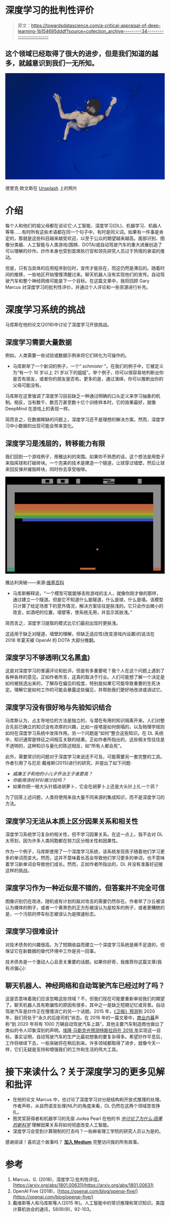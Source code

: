 # 深度学习的批判性评价

> 原文：<https://towardsdatascience.com/a-critical-appraisal-of-deep-learning-1b154695dddf?source=collection_archive---------34----------------------->

## 这个领域已经取得了很大的进步，但是我们知道的越多，就越意识到我们一无所知。

![](img/f6a594b06a0c4965dba145f1f0c97281.png)

德里克·欧文斯在 [Unsplash](https://unsplash.com?utm_source=medium&utm_medium=referral) 上的照片

# 介绍

每个人和他们的祖父母都在谈论它:人工智能、深度学习(DL)、机器学习、机器人等等……有时所有这些术语都在同一个句子中，有时是同义词。如果有一件事是肯定的，那就是这些科目越来越受欢迎，以至于公众的期望越来越高。面部识别、图像分类器、人工智能与人类游戏(围棋、DOTA)或自动驾驶汽车的重大进展创造了可以理解的炒作。炒作本身也受到首席执行官和领先研究人员过于热情的承诺的推动。

但是，只有当具体的应用程序到位时，宣传才能存在，而这仍然是滞后的。随着时间的推移，一些地区开始慢慢清醒过来。聊天机器人没有实现他们的宣传。自动驾驶汽车和整个神经网络可能是下一个目标。在这篇文章中，我将回顾 Gary Marcus 对深度学习的批判性评价，并通过个人评论和一些资源进行补充。

# 深度学习系统的挑战

马库斯在他的论文(2018)中讨论了深度学习开放挑战。

## 深度学习需要大量数据

例如，人类需要一些试验或数据示例来将它们转化为可操作的。

*   马库斯举了一个新词的例子，一个“ *schmister* ”。在我们的例子中，它被定义为“有一个 10 岁以上 21 岁以下的姐姐”。举个例子，你可以很容易地判断出你是否有朋友，或者你的朋友是否有。更多的是，通过演绎，你可以推断出你的父母可能没有。

马库斯在这里强调了深度学习目前缺乏一种通过明确的口头定义来学习抽象的机制。相反，当有数千、数百万甚至数十亿个训练样本时，它的效果最好，就像 DeepMind 在游戏上的表现一样。

简而言之，在数据稀缺的问题上，深度学习还不是理想的解决方案。然而，深度学习中小数据的出现可能会带来变化。

## 深度学习是浅层的，转移能力有限

我们回到一个游戏例子，用雅达利的突围。如果你不熟悉的话，这个想法是用垫子来指挥球和打破砖块。一个完美的技术是建造一个隧道，让球穿过墙壁，然后让球来回反弹并摧毁砖块，同时你去享受咖啡。

![](img/d6aa979eab8ae36a6fc14c82bb09cd7b.png)

雅达利突破——来源:[维基百科](https://en.wikipedia.org/wiki/Breakout_(video_game)#/media/File:Breakout2600.svg)

*   马库斯解释说，“一个模型可能能够击败游戏的主人，就像你刚才做的那样，通过建立一个隧道。但是它不知道什么是隧道，什么是球，什么是墙。该模型只计算了给定场景下的意外情况，解决方案往往是肤浅的。它只会作出微小的改变，如酒吧的位置，墙壁等，使系统无用，并显示其肤浅。”

简而言之，深度学习提取的模式比它们最初出现时更肤浅。

这适用于缺乏对隧道，墙壁的理解，但缺乏适应性(改变游戏内设置)的说法在 2018 年夏天被 OpenAI 的 DOTA 大部分推翻。

## 深度学习不够透明(又名黑盒)

这是对深度学习的普遍评论和批评。但是有多重要呢？我个人在这个问题上遇到了各种各样的意见。正如作者所言，这真的取决于行业。人们可能想了解一个决定是如何被挑选出来的，了解存在偏见的程度，特别是如果它可能导致重要的生死决定。理解它是如何工作的可能会暴露这些偏见，并帮助我们更好地改进或调试它。

## 深度学习没有很好地与先验知识结合

马库斯认为，占主导地位的方法是独立的，与潜在有用的知识隔离开来。人们对整合先前已确立的知识没有浓厚的兴趣，比如一座塔是如何倒塌的，以及物理学规则如何在深度学习系统中发挥作用。另一个问题是“如何”整合这些知识。在 DL 系统中，知识通常是特征之间相互关联的结果。正如作者所指出的，这些相关性往往是不透明的，这种知识与量化的陈述相反，如“所有人都会死”。

此外，需要常识的问题对于深度学习来说还不可及，可能需要另一套完整的工具。作者引用了与厄尼·戴维斯(2015)进行的研究，并提出了如下问题:

*   *威廉王子和他的小儿子乔治王子谁更高？*
*   *你能用涤纶衬衫做沙拉吗？*
*   如果你把一根大头针插进胡萝卜，它会在胡萝卜上还是大头针上扎一个洞？

为了回答上述问题，人类将使用来自大量不同来源的集成知识，而不是深度学习的方法。

## **深度学习无法从本质上区分因果关系和相关性**

深度学习系统学习复杂的相关性，但不学习因果关系。在这一点上，我不会对 DL 太苛刻，因为许多人类同胞都在努力区分相关性和因果性。

作为一个例子，马库斯使用了一个深度学习系统，该系统发现孩子随着他们学习更多的单词而变大。然而，这并不意味着长高会导致他们学习更多的单词，也不意味着学习新单词会导致他们成长。然而，正如作者所指出的，DL 并没有准备好迎接这样的挑战。

## 深度学习作为一种近似是不错的，但答案并不完全可信

图像识别仍在改进，随机或有计划的敌对攻击的需要仍然存在。作者举了沙丘被误认为裸体的例子，或者一个黄黑色的正方形被误认为是校车的例子，或者更糟糕的是，一个污损的停车标志被误认为是限速标志。

## 深度学习很难设计

对技术债务的兴趣很高。为了短期收益而建立一个深度学习系统是微不足道的，但保证它在新数据的替代环境中工作是另一回事。

技术债务是一个激动人心且至关重要的话题。如果你好奇，我推荐你这篇文章(我有点偏心):

</until-technical-debt-in-machine-learning-tear-us-apart-2de7d54dd0ea>  

## 聊天机器人、神经网络和自动驾驶汽车已经过时了吗？

这是否意味着我们应该忽略这些领域？不，但我们现在可能要重新审视我们的期望了。聊天机器人具有欺骗性的原因有很多，其中之一是缺乏短期记忆或背景。自动驾驶汽车是炒作正在慢慢消亡的另一个话题。2015 年，[《卫报》预测](https://www.theguardian.com/technology/2015/sep/13/self-driving-cars-bmw-google-2020-driving)到 2020 年，我们将处于“永久的后座司机”状态。在 2016 年的一篇文章中，[商业内幕](https://www.businessinsider.com/report-10-million-self-driving-cars-will-be-on-the-road-by-2020-2015-5-6)声称“到 2020 年将有 1000 万辆自动驾驶汽车上路”。其他主要汽车制造商也做出了类似的令人印象深刻的声明。[埃隆·马斯克也预测特斯拉将在 2018 年](https://www.theverge.com/2019/4/22/18510828/tesla-elon-musk-autonomy-day-investor-comments-self-driving-cars-predictions)实现这一目标。事实证明，自动驾驶汽车的生产比最初想象的要复杂得多。希望炒作平息后，工作将继续下去，一些突破将在稍后到来。许多领域都取得了进步，就像今天一样，它们无疑是支持和增强我们的工作和生活的伟大工具。

# 接下来读什么？关于深度学习的更多见解和批评

*   在他的论文 Marcus 中，也讨论了深度学习对分层结构和开放式推理的处理。作者声称，从自然语言处理(NLP)的角度来看，DL 仍然在这两个领域苦苦挣扎。
*   图灵奖获得者和机器学习的先驱 Judea Pearl 在他的书 [*中讨论了为什么:因果的新科学*](https://www.basicbooks.com/titles/judea-pearl/the-book-of-why/9780465097609/) 理解因果关系将如何彻底改变人工智能。
*   深度学习会受到计算限制的打击吗？一些麻省理工学院的研究人员认为是的。

感谢阅读！喜欢这个故事吗？ [**加入 Medium**](https://medium.com/@maximegodfroid/membership) 完整访问我的所有故事。

# 参考

1.  Marcus，G. (2018)，深度学习:批判性评估，[https://arxiv.org/abs/1801.00631](https://arxiv.org/abs/1801.00631)
2.  OpenAI Five (2018)，[https://openai.com/blog/openai-five/](https://openai.com/blog/openai-five/)
3.  戴维斯等人和马库斯等人(2015 年)。人工智能中的常识推理和常识知识。美国计算机协会的通讯，58(9)(9)，92-103。